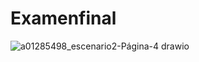 # Examenfinal

![a01285498_escenario2-Página-4 drawio](https://github.com/user-attachments/assets/2b8e3e4f-88b8-4ab5-a9f3-45c4e1d27d1d)
